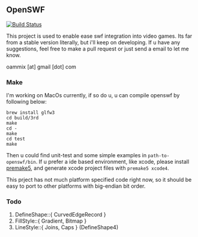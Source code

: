 ## OpenSWF
[![Build Status](https://travis-ci.org/markindev/openswf.svg?branch=master)](https://travis-ci.org/markindev/openswf)

This project is used to enable ease swf integration into video games. Its far from a stable version literally, but i'll keep on developing. If u have any suggestions, feel free to make a pull request or just send a email to let me know.

oammix [at] gmail [dot] com

### Make
I'm working on MacOs currently, if so do u, u can compile openswf by following below:

	brew install glfw3
	cd build/3rd
	make
	cd -
	make
	cd test
	make

Then u could find unit-test and some simple examples in `path-to-openswf/bin`. If u prefer a ide based environment, like xcode, please install [premake5](http://premake.github.io), and generate xcode project files with `premake5 xcode4`.

This prject has not much platform specified code right now, so it should be easy to port to other platforms with big-endian bit order.

### Todo
1. DefineShape::{ CurvedEdgeRecord }
1. FillStyle::{ Gradient, Bitmap }
1. LineStyle::{ Joins, Caps } (DefineShape4)
